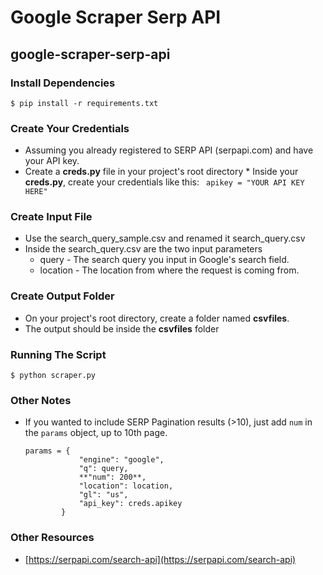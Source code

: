 # Google Scraper Serp API
## google-scraper-serp-api

### Install Dependencies
```
$ pip install -r requirements.txt
```

### Create Your Credentials
* Assuming you already registered to SERP API (serpapi.com) and have your API key.
* Create a **creds.py** file in your project's root directory
        * Inside your **creds.py**, create your credentials like this:
            ``` 
            apikey = "YOUR API KEY HERE"
            ``` 

### Create Input File
* Use the search_query_sample.csv and renamed it search_query.csv
* Inside the search_query.csv are the two input parameters
    * query - The search query you input in Google's search field.
    * location - The location from where the request is coming from.

### Create Output Folder
* On your project's root directory, create a folder named **csvfiles**.
* The output should be inside the **csvfiles** folder

### Running The Script
```
$ python scraper.py
```

### Other Notes
* If you wanted to include SERP Pagination results (>10), just add `num` in the `params` object, up to 10th page.
    ```
    params = {
                "engine": "google",
                "q": query,
                **"num": 200**,
                "location": location,
                "gl": "us",
                "api_key": creds.apikey
            }
    ```

### Other Resources
* [https://serpapi.com/search-api](https://serpapi.com/search-api)